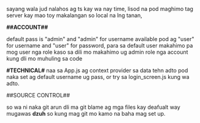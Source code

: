 sayang wala jud nalahos ag ts kay wa nay time, lisod na pod maghimo tag server
kay mao toy makalangan so local na lng tanan,

**##ACCOUNT##**

default pass is "admin" and "admin" for username
available pod ag "user" for username and "user" for password, para sa default user
makahimo pa mog user nga role kaso sa dili mo makahimo ug admin role nga account kung dli mo muhuling sa code

**#TECHNICAL#**
naa sa App.js ag context provider sa data tehn adto pod naka set ag default username ug pass, or try sa login_screen.js kung wa adto.

##SOURCE CONTROL##

so wa ni naka git arun dli ma git blame ag mga files kay deafualt way mugawas **dzuh**
so kung mag git mo kamo na baha mag set up.
